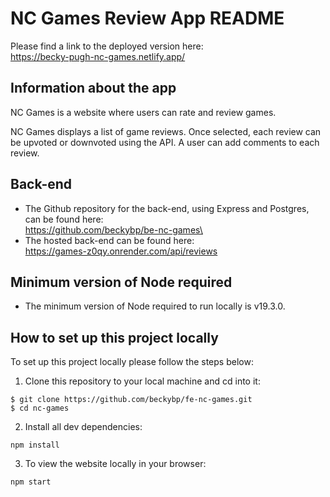# NC Games Review App README

Please find a link to the deployed version here:\
https://becky-pugh-nc-games.netlify.app/

## Information about the app

NC Games is a website where users can rate and review games.

NC Games displays a list of game reviews. Once selected, each review can be upvoted or downvoted using the API. A user can add comments to each review.

## Back-end

- The Github repository for the back-end, using Express and Postgres, can be found here:\
  https://github.com/beckybp/be-nc-games\
- The hosted back-end can be found here:\
  https://games-z0qy.onrender.com/api/reviews

## Minimum version of Node required

- The minimum version of Node required to run locally is v19.3.0.

## How to set up this project locally

To set up this project locally please follow the steps below:

1. Clone this repository to your local machine and cd into it:

```
$ git clone https://github.com/beckybp/fe-nc-games.git
$ cd nc-games
```

2. Install all dev dependencies:

```
npm install
```

3. To view the website locally in your browser:

```
npm start
```
